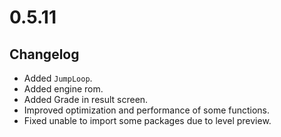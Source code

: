 # 0.5.11

## Changelog

-   Added `JumpLoop`.
-   Added engine rom.
-   Added Grade in result screen.
-   Improved optimization and performance of some functions.
-   Fixed unable to import some packages due to level preview.
